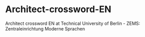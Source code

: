 # Architect-crossword-EN
Architect crossword EN at Technical University of Berlin - ZEMS: Zentraleinrichtung Moderne Sprachen
